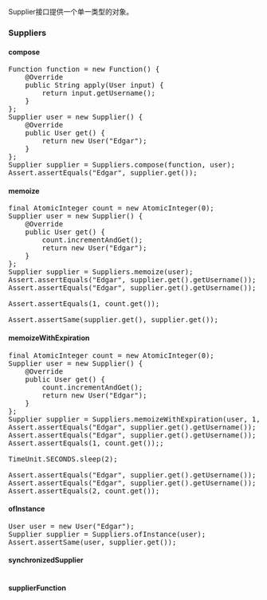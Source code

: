 Supplier接口提供一个单一类型的对象。

### Suppliers

#### compose

<pre>
Function<User, String> function = new Function<User, String>() {
    @Override
    public String apply(User input) {
        return input.getUsername();
    }
};
Supplier<User> user = new Supplier<User>() {
    @Override
    public User get() {
        return new User("Edgar");
    }
};
Supplier<String> supplier = Suppliers.compose(function, user);
Assert.assertEquals("Edgar", supplier.get());
</pre>

#### memoize

<pre>
final AtomicInteger count = new AtomicInteger(0);
Supplier<User> user = new Supplier<User>() {
    @Override
    public User get() {
        count.incrementAndGet();
        return new User("Edgar");
    }
};
Supplier<User> supplier = Suppliers.memoize(user);
Assert.assertEquals("Edgar", supplier.get().getUsername());
Assert.assertEquals("Edgar", supplier.get().getUsername());

Assert.assertEquals(1, count.get());

Assert.assertSame(supplier.get(), supplier.get());
</pre>

#### memoizeWithExpiration

<pre>
final AtomicInteger count = new AtomicInteger(0);
Supplier<User> user = new Supplier<User>() {
    @Override
    public User get() {
        count.incrementAndGet();
        return new User("Edgar");
    }
};
Supplier<User> supplier = Suppliers.memoizeWithExpiration(user, 1, TimeUnit.SECONDS);
Assert.assertEquals("Edgar", supplier.get().getUsername());
Assert.assertEquals("Edgar", supplier.get().getUsername());
Assert.assertEquals(1, count.get());;

TimeUnit.SECONDS.sleep(2);

Assert.assertEquals("Edgar", supplier.get().getUsername());
Assert.assertEquals("Edgar", supplier.get().getUsername());
Assert.assertEquals(2, count.get());
</pre>

#### ofInstance

<pre>
User user = new User("Edgar");
Supplier<User> supplier = Suppliers.ofInstance(user);
Assert.assertSame(user, supplier.get());
</pre>

#### synchronizedSupplier

<pre>
</pre>

#### supplierFunction

<pre>
</pre>